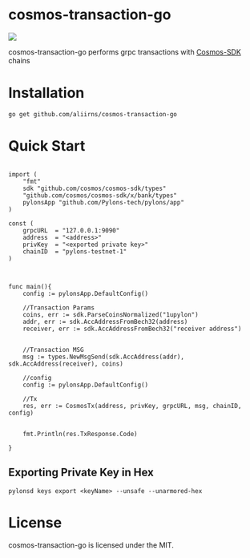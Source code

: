 # cosmos-transaction-go

![](https://img.shields.io/badge/golang-1.18+-blue.svg?style=flat)

cosmos-transaction-go performs grpc transactions with [Cosmos-SDK ](https://github.com/cosmos/cosmos-sdk) chains

# Installation

```
go get github.com/aliirns/cosmos-transaction-go

```

# Quick Start

```

import (
	"fmt"
	sdk "github.com/cosmos/cosmos-sdk/types"
	"github.com/cosmos/cosmos-sdk/x/bank/types"
    pylonsApp "github.com/Pylons-tech/pylons/app"
)

const (
	grpcURL  = "127.0.0.1:9090"
	address  = "<address>"
	privKey  = "<exported private key>"
	chainID  = "pylons-testnet-1"
)



func main(){
    config := pylonsApp.DefaultConfig()
	
	//Transaction Params
	coins, err := sdk.ParseCoinsNormalized("1upylon")
	addr, err := sdk.AccAddressFromBech32(address)
	receiver, err := sdk.AccAddressFromBech32("receiver address")


	//Transaction MSG
    msg := types.NewMsgSend(sdk.AccAddress(addr), sdk.AccAddress(receiver), coins)
	
	//config 
	config := pylonsApp.DefaultConfig()
	
	//Tx
	res, err := CosmosTx(address, privKey, grpcURL, msg, chainID, config)

	
    fmt.Println(res.TxResponse.Code)

}
```

## Exporting Private Key in Hex

`pylonsd keys export <keyName> --unsafe --unarmored-hex`

# License

cosmos-transaction-go is licensed under the MIT.
